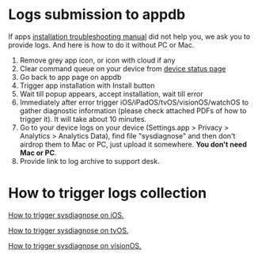 # Logs submission to appdb

If apps [installation troubleshooting manual](/troubleshooting/app-installations.md) did not help you, we ask you to provide logs. And here is how to do it without PC or Mac.

1. Remove grey app icon, or icon with cloud if any
2. Clear command queue on your device from [device status page](https://appdb.to/my/status)
3. Go back to app page on appdb
4. Trigger app installation with Install button
5. Wait till popup appears, accept installation, wait till error
7. Immediately after error trigger iOS/iPadOS/tvOS/visionOS/watchOS to gather diagnostic information (please check attached PDFs of how to trigger it). It will take about 10 minutes.
8. Go to your device logs on your device (Settings.app > Privacy > Analytics > Analytics Data), find file "sysdiagnose" and then don't airdrop them to Mac or PC, just upload it somewhere. **You don't need Mac or PC**.
9. Provide link to log archive to support desk.

# How to trigger logs collection

[How to trigger sysdiagnose on iOS.](https://dbservices.to/docs/sysdiagnose_Logging_Instructions.pdf)

[How to trigger sysdiagnose on tvOS.](https://dbservices.to/docs/sysdiagnose_Logging_Instructions_tvos.pdf)

[How to trigger sysdiagnose on visionOS.](https://dbservices.to/docs/sysdiagnose_Logging_Instructions_visionos.pdf)
